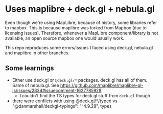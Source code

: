 # Uses maplibre + deck.gl + nebula.gl

Even though we're using MapLibre, because of history, some libraries refer to mapbox. This is because maplibre was forked from Mapbox (due to licensing issues). Therefore, whenever a MapLibre component/library is not available, an open source mapbox one would usually work.

This repo reproduces some errors/issues I faced using deck.gl, nebula.gl and maplibre in other branches.

## Some learnings
- Either use deck.gl or `@deck.gl/*` packages. deck.gl has all of them. Same of nebula.gl. See https://github.com/maplibre/maplibre-gl-js/issues/2834#issuecomment-1627785928
  - I couldn't find the TS types for deck.gl stuff from `deck.gl` though
- there were conflicts with using @deck.gl/*/typed vs "@danmarshall/deckgl-typings": "^4.9.28", types
